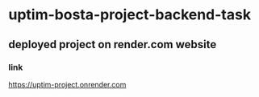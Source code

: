 # uptim-bosta-project-backend-task
## deployed project on render.com website
### link
https://uptim-project.onrender.com
